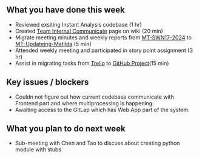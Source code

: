 ## What you have done this week
- Reviewed exsiting Instant Analysis codebase (1 hr)
- Created [Team Internal Communicate](https://github.com/2024-SWN90017-18/MT-Updating-Matilda/wiki/Team-Internal-Communication) page on wiki (20 min)
- Migrate meeting minutes and weekly reports from [MT-SWN17-2024](https://github.com/mzahedi/MT-SWN17-2024) to [MT-Updateing-Matilda](https://github.com/2024-SWN90017-18/MT-Updating-Matilda) (5 min)
- Attended weekly meeting and participated in story point assignment (3 hr)
- Assist in migrating tasks from [Trello](https://trello.com/b/ixRqX0Xd/updating-matilda) to [GitHub Project](https://github.com/orgs/2024-SWN90017-18/projects/7)(15 min)

## Key issues / blockers
- Couldn not figure out how current codebase communicate with Frontend part and where multiprocessing is happening.
- Awaiting access to the GitLap which has Web App part of the system.

## What you plan to do next week
- Sub-meeting with Chen and Tao to discuss about creating python module with stubs
